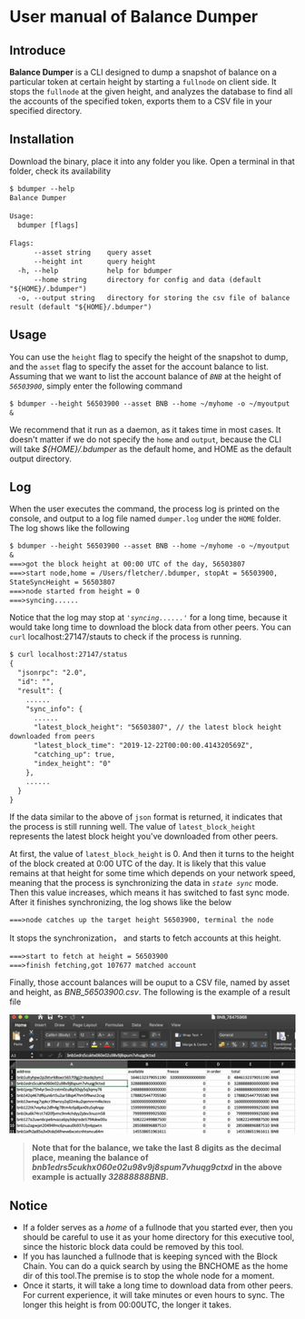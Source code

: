 # User manual of Balance Dumper

## Introduce
**Balance Dumper** is a CLI designed to dump a snapshot of balance on a particular token at certain height by starting a `fullnode` on client side. It stops the `fullnode` at the given height, and analyzes the database to find all the accounts of the specified token, exports them to a CSV file in your specified directory.

## Installation
Download the binary, place it into any folder you like. Open a terminal in that folder, check its availability
```
$ bdumper --help
Balance Dumper

Usage:
  bdumper [flags]

Flags:
      --asset string    query asset 
      --height int      query height 
  -h, --help            help for bdumper
      --home string     directory for config and data (default "${HOME}/.bdumper")
  -o, --output string   directory for storing the csv file of balance result (default "${HOME}/.bdumper")
```

## Usage
You can use the `height` flag to specify the height of the snapshot to dump, and the `asset` flag to specify the asset for the account balance to list. Assuming that we want to list the account balance of *`BNB`* at the height of *`56503900`*, simply enter the following command
```
$ bdumper --height 56503900 --asset BNB --home ~/myhome -o ~/myoutput &
```
We recommend that it run as a daemon, as it takes time in most cases.
It doesn't matter if we do not specify the `home` and `output`, because the CLI will take *${HOME}/.bdumper* as the default home, and HOME as the default output directory.

## Log
When the user executes the command, the process log is printed on the console, and output to a log file named `dumper.log` under the `HOME` folder. The log shows like the following
```
$ bdumper --height 56503900 --asset BNB --home ~/myhome -o ~/myoutput &
===>got the block height at 00:00 UTC of the day, 56503807
===>start node,home = /Users/fletcher/.bdumper, stopAt = 56503900, StateSyncHeight = 56503807
===>node started from height = 0
===>syncing......
```
Notice that the log may stop at *`'syncing......'`* for a long time, because it would take long time to download the block data from other peers. You can `curl` localhost:27147/stauts to check if the process is running.
```
$ curl localhost:27147/status
{
  "jsonrpc": "2.0",
  "id": "",
  "result": {
    ......
    "sync_info": {
      ......
      "latest_block_height": "56503807", // the latest block height downloaded from peers
      "latest_block_time": "2019-12-22T00:00:00.414320569Z",
      "catching_up": true,
      "index_height": "0"
    },
    ......
  }
}
```
If the data similar to the above of `json` format is returned, it indicates that the process is still running well. The value of `latest_block_height` represents the latest block height you've downloaded from other peers. 

At first, the value of `latest_block_height` is 0. And then it turns to the height of the block created at 0:00 UTC of the day. It is likely that this value remains at that height for some time which depends on your network speed, meaning that the process is synchronizing the data in *`state sync`* mode. Then this value increases, which means it has switched to fast sync mode. After it finishes synchronizing, the log shows like the below
```
===>node catches up the target height 56503900, terminal the node
```
It stops the synchronization， and starts to fetch accounts at this height.
```
===>start to fetch at height = 56503900
===>finish fetching,got 107677 matched account
```
Finally, those account balances will be ouput to a CSV file, named by asset and height, as *BNB_56503900.csv*. The following is the example of a result file

![BNB_78475968.csv](/manual/result_shot.png?raw=true "BNB_78475968.csv")

>**Note that for the balance, we take the last 8 digits as the decimal place, meaning the balance of *bnb1edrs5cukhx060e02u98v9j8spum7vhuqg9ctxd* in the above example is actually *32888888BNB*.**

## Notice
- If a folder serves as a *home* of a fullnode that you started ever, then you should be careful to use it as your home directory for this executive tool, since the historic block data could be removed by this tool.
- If you has launched a fullnode that is keeping synced with the Block Chain. You can do a quick search by using the BNCHOME as the home dir of this tool.The premise is to stop the whole node for a moment.
- Once it starts, it will take a long time to download data from other peers. For current experience, it will take minutes or even hours to sync. The longer this height is from 00:00UTC, the longer it takes. 


  











